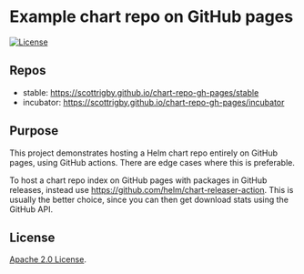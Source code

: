 # Example chart repo on GitHub pages

[![License](https://img.shields.io/badge/License-Apache%202.0-blue.svg)](https://opensource.org/licenses/Apache-2.0)

## Repos

- stable: <https://scottrigby.github.io/chart-repo-gh-pages/stable>
- incubator: <https://scottrigby.github.io/chart-repo-gh-pages/incubator>

## Purpose

This project demonstrates hosting a Helm chart repo entirely on GitHub pages, using GitHub actions.
There are edge cases where this is preferable.

To host a chart repo index on GitHub pages with packages in GitHub releases, instead use <https://github.com/helm/chart-releaser-action>.
This is usually the better choice, since you can then get download stats using the GitHub API.

## License

<!-- Keep full URL links to repo files because this README syncs from main to gh-pages.  -->
[Apache 2.0 License](https://github.com/scottrigby/chart-repo-gh-pages/blob/main/LICENSE).
